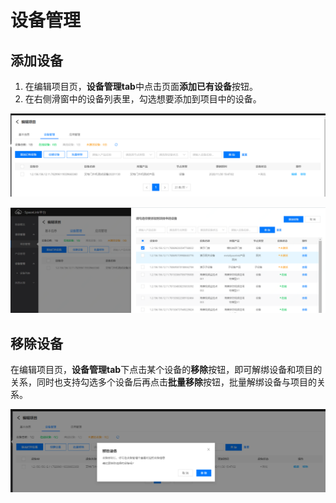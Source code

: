 # 设备管理

 ## 添加设备

1. 在编辑项目页，**设备管理tab**中点击页面**添加已有设备**按钮。
2. 在右侧滑窗中的设备列表里，勾选想要添加到项目中的设备。


![项目设备](../../../../../image/IoT/IoT-Estate/Project-Manager/Project-Device.png)




![添加设备](../../../../../image/IoT/IoT-Estate/Project-Manager/Project-Add-Device.png)


 ## 移除设备

 在编辑项目页，**设备管理tab**下点击某个设备的**移除**按钮，即可解绑设备和项目的关系，同时也支持勾选多个设备后再点击**批量移除**按钮，批量解绑设备与项目的关系。

![删除项目](../../../../../image/IoT/IoT-Estate/Project-Manager/Project-Remove-Device.png)
